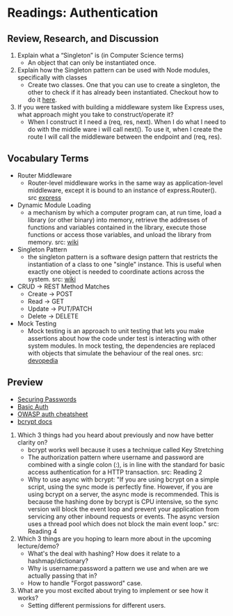 # Readings: Authentication

## Review, Research, and Discussion

1. Explain what a “Singleton” is (in Computer Science terms)
    - An object that can only be instantiated once.
1. Explain how the Singleton pattern can be used with Node modules, specifically with classes
    - Create two classes. One that you can use to create a singleton, the other to check if it has already been instantiated. Checkout how to do it [here](https://medium.com/swlh/node-js-and-singleton-pattern-7b08d11c726a).
1. If you were tasked with building a middleware system like Express uses, what approach might you take to construct/operate it?
    - When I construct it I need a (req, res, next). When I do what I need to do with the middle ware i will call next(). To use it, when I create the route I will call the middleware between the endpoint and (req, res).

## Vocabulary Terms

- Router Middleware
  - Router-level middleware works in the same way as application-level middleware, except it is bound to an instance of express.Router(). src [express](https://expressjs.com/en/guide/using-middleware.html#middleware.router)
- Dynamic Module Loading
  - a mechanism by which a computer program can, at run time, load a library (or other binary) into memory, retrieve the addresses of functions and variables contained in the library, execute those functions or access those variables, and unload the library from memory. src: [wiki](https://en.wikipedia.org/wiki/Dynamic_loading)
- Singleton Pattern
  - the singleton pattern is a software design pattern that restricts the instantiation of a class to one "single" instance. This is useful when exactly one object is needed to coordinate actions across the system. src: [wiki](https://en.wikipedia.org/wiki/Singleton_pattern)
- CRUD -> REST Method Matches
  - Create -> POST
  - Read -> GET
  - Update -> PUT/PATCH
  - Delete -> DELETE
- Mock Testing
  - Mock testing is an approach to unit testing that lets you make assertions about how the code under test is interacting with other system modules. In mock testing, the dependencies are replaced with objects that simulate the behaviour of the real ones. src: [devopedia](https://devopedia.org/mock-testing#:~:text=Mock%20testing%20is%20an%20approach,behaviour%20of%20the%20real%20ones.)

## Preview

- [Securing Passwords](https://thehackernews.com/2014/04/securing-passwords-with-bcrypt-hashing.html)
- [Basic Auth](https://en.wikipedia.org/wiki/Basic_access_authentication)
- [OWASP auth cheatsheet](https://www.owasp.org/index.php/Authentication_Cheat_Sheet)
- [bcrypt docs](https://www.npmjs.com/package/bcrypt)

1. Which 3 things had you heard about previously and now have better clarity on?
    - bcrypt works well because it uses a technique called Key Stretching
    - The authorization pattern where username and password are combined with a single colon (:), is in line with the standard for basic access authentication for a HTTP transaction. src: Reading 2
    - Why to use async with bcrypt: "If you are using bcrypt on a simple script, using the sync mode is perfectly fine. However, if you are using bcrypt on a server, the async mode is recommended. This is because the hashing done by bcrypt is CPU intensive, so the sync version will block the event loop and prevent your application from servicing any other inbound requests or events. The async version uses a thread pool which does not block the main event loop." src: Reading 4
1. Which 3 things are you hoping to learn more about in the upcoming lecture/demo?
    - What's the deal with hashing? How does it relate to a hashmap/dictionary?
    - Why is username:password a pattern we use and when are we actually passing that in?
    - How to handle "Forgot password" case.
1. What are you most excited about trying to implement or see how it works?
    - Setting different permissions for different users.
